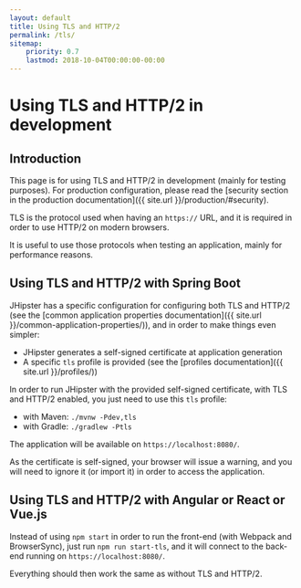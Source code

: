 ```yaml
---
layout: default
title: Using TLS and HTTP/2
permalink: /tls/
sitemap:
    priority: 0.7
    lastmod: 2018-10-04T00:00:00-00:00
---
```


# <i class="fa fa-lock"></i> Using TLS and HTTP/2 in development

## Introduction

This page is for using TLS and HTTP/2 in development (mainly for testing purposes). For production configuration, please read the [security section in the production documentation]({{ site.url }}/production/#security).

TLS is the protocol used when having an `https://` URL, and it is required in order to use HTTP/2 on modern browsers.

It is useful to use those protocols when testing an application, mainly for performance reasons.

## Using TLS and HTTP/2 with Spring Boot

JHipster has a specific configuration for configuring both TLS and HTTP/2 (see the [common application properties documentation]({{ site.url }}/common-application-properties/)), and in order to make things even simpler:

- JHipster generates a self-signed certificate at application generation
- A specific `tls` profile is provided (see the [profiles documentation]({{ site.url }}/profiles/))

In order to run JHipster with the provided self-signed certificate, with TLS and HTTP/2 enabled, you just need to use this `tls` profile:

*   with Maven: `./mvnw -Pdev,tls`
*   with Gradle: `./gradlew -Ptls`

The application will be available on `https://localhost:8080/`.

As the certificate is self-signed, your browser will issue a warning, and you will need to ignore it (or import it) in order to access the application.

## Using TLS and HTTP/2 with Angular or React or Vue.js

Instead of using `npm start` in order to run the front-end (with Webpack and BrowserSync), just run `npm run start-tls`, and it will connect to the back-end running on `https://localhost:8080/`.

Everything should then work the same as without TLS and HTTP/2.
